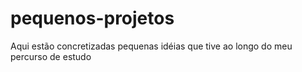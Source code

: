 # pequenos-projetos
Aqui estão concretizadas pequenas idéias que tive ao longo do meu percurso de estudo
